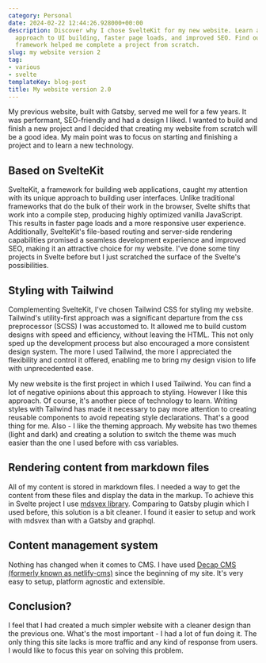 ```yaml
---
category: Personal
date: 2024-02-22 12:44:26.928000+00:00
description: Discover why I chose SvelteKit for my new website. Learn about its unique
  approach to UI building, faster page loads, and improved SEO. Find out how this
  framework helped me complete a project from scratch.
slug: my website version 2
tag:
- various
- svelte
templateKey: blog-post
title: My website version 2.0
---
```


My previous website, built with Gatsby, served me well for a few years. It was performant, SEO-friendly and had a design I liked. I wanted to build and finish a new project and I decided that creating my website from scratch will be a good idea. My main point was to focus on starting and finishing a project and to learn a new technology.  
## Based on SvelteKit

SvelteKit, a framework for building web applications, caught my attention with its unique approach to building user interfaces. Unlike traditional frameworks that do the bulk of their work in the browser, Svelte shifts that work into a compile step, producing highly optimized vanilla JavaScript. This results in faster page loads and a more responsive user experience. Additionally, SvelteKit's file-based routing and server-side rendering capabilities promised a seamless development experience and improved SEO, making it an attractive choice for my website. I've done some tiny projects in Svelte before but I just scratched the surface of the Svelte's possibilities.
## Styling with Tailwind

Complementing SvelteKit, I've chosen Tailwind CSS for styling my website. Tailwind's utility-first approach was a significant departure from the css preprocessor (SCSS)  I was accustomed to. It allowed me to build custom designs with speed and efficiency, without leaving the HTML. This not only sped up the development process but also encouraged a more consistent design system. The more I used Tailwind, the more I appreciated the flexibility and control it offered, enabling me to bring my design vision to life with unprecedented ease. 

My new website is the first project in which I used Tailwind. You can find a lot of negative opinions about this approach to styling. However I like this approach. Of course, it's another piece of technology to learn. Writing styles with Tailwind has made it necessary to pay more attention to creating reusable components to avoid repeating style declarations. That's a good thing for me. Also - I like the theming approach. My website has two themes (light and dark) and creating a solution to switch the theme was much easier than the one I used before with css variables.
## Rendering content from markdown files

All of my content is stored in markdown files. I needed a way to get the content from these files and display the data in the markup. To achieve this in Svelte project I use <a href="https://mdsvex.pngwn.io/" target="_blank" aria-label="library mdsvex">mdsvex library</a>. Comparing to Gatsby plugin which I used before, this solution is a bit cleaner. I found it easier to setup and work with mdsvex than with a Gatsby and graphql.
## Content management system 

Nothing has changed when it comes to CMS. I have used <a href="https://decapcms.org/" target="_blank">Decap CMS  (formerly known as netlify-cms)</a> since the beginning of my site. It's very easy to setup, platform agnostic and extensible. 

## Conclusion?

I feel that I had created a much simpler website with a cleaner design than the previous one. What's the most important - I had a lot of fun doing it.
The only thing this site lacks is more traffic and any kind of response from users.  I would like to focus this year on solving this problem.